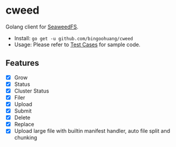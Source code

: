 # cweed

Golang client for [SeaweedFS](https://github.com/chrislusf/seaweedfs).

- Install: `go get -u github.com/bingoohuang/cweed`
- Usage: Please refer to [Test Cases](weed_test.go) for sample code.

## Features

- [x] Grow
- [x] Status
- [x] Cluster Status
- [x] Filer
- [x] Upload
- [x] Submit
- [x] Delete
- [x] Replace
- [x] Upload large file with builtin manifest handler, auto file split and chunking
